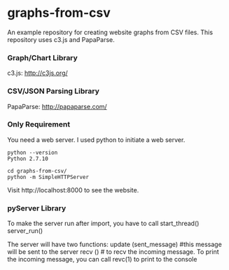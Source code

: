 # graphs-from-csv

An example repository for creating website graphs from CSV files. This repository uses c3.js and PapaParse.

### Graph/Chart Library
c3.js: http://c3js.org/

### CSV/JSON Parsing Library
PapaParse: http://papaparse.com/

### Only Requirement
You need a web server. I used python to initiate a web server.

```
python --version
Python 2.7.10
```

```
cd graphs-from-csv/
python -m SimpleHTTPServer
```

Visit http://localhost:8000 to see the website.


### pyServer Library

To make the server run after import, you have to call
start_thread()
server_run()


The server will have two functions:
update (sent_message) #this message will be sent to the server
recv () # to recv the incoming message. To print the incoming message, you can call revc(1) to print to the console